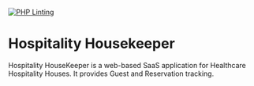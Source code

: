 [![PHP Linting](https://github.com/NPSC/HHK/actions/workflows/phplint.yml/badge.svg)](https://github.com/NPSC/HHK/actions/workflows/phplint.yml)

# Hospitality Housekeeper

Hospitality HouseKeeper is a web-based SaaS application for Healthcare Hospitality Houses. It provides Guest and Reservation tracking.